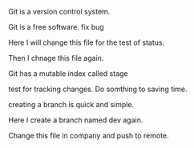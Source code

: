 Git is a version control system.

Git is a free software.
fix bug

Here I will change this file for the test of status.

Then I chnage this file again.

Git has a mutable index called stage

test for tracking changes.
Do somthing to saving time.

creating a branch is quick and simple.

Here I create a branch named dev again.

Change this file in company and push to remote.